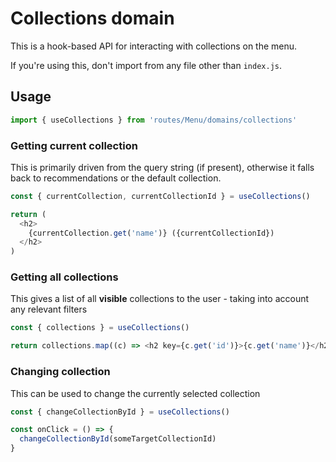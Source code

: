 # Collections domain

This is a hook-based API for interacting with collections on the menu.

If you're using this, don't import from any file other than `index.js`.

## Usage

```ts
import { useCollections } from 'routes/Menu/domains/collections'
```

### Getting current collection

This is primarily driven from the query string (if present), otherwise it falls back to recommendations or the default collection.

```ts
const { currentCollection, currentCollectionId } = useCollections()

return (
  <h2>
    {currentCollection.get('name')} ({currentCollectionId})
  </h2>
)
```

### Getting all collections

This gives a list of all **visible** collections to the user - taking into account any relevant filters

```ts
const { collections } = useCollections()

return collections.map((c) => <h2 key={c.get('id')}>{c.get('name')}</h2>)
```

### Changing collection

This can be used to change the currently selected collection

```ts
const { changeCollectionById } = useCollections()

const onClick = () => {
  changeCollectionById(someTargetCollectionId)
}
```
